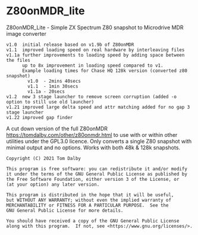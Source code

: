 # Z80onMDR_lite

Z80onMDR_Lite - Simple ZX Spectrum Z80 snapshot to Microdrive MDR image converter

    v1.0  initial release based on v1.9b of Z80onMDR
    v1.1  improved loading speed on real hardware by interleaving files
    v1.1a further improvements to loading speed by adding space between the files 
          up to 8x improvement in loading speed compared to v1.
          Example loading times for Chase HQ 128k version (converted z80 snapshot)
            v1.0  - 2mins 40secs
            v1.1  - 1min 30secs
            v1.1a - 20secs
    v1.2  new 3 stage launcher to remove screen corruption (added -o option to still use old launcher)
    v1.21 improved large delta speed and attr matching added for no gap 3 stage launcher
    v1.22 improved gap finder

A cut down version of the full Z80onMDR https://tomdalby.com/other/z80onmdr.html 
to use with or within other utilities under the GPL3.0 licence. Only converts
a single Z80 snapshot with minimal output and no options. Works with both 48k &
128k snapshots.

    Copyright (C) 2021 Tom Dalby
 
    This program is free software: you can redistribute it and/or modify
    it under the terms of the GNU General Public License as published by
    the Free Software Foundation, either version 3 of the License, or
    (at your option) any later version.

    This program is distributed in the hope that it will be useful,
    but WITHOUT ANY WARRANTY; without even the implied warranty of
    MERCHANTABILITY or FITNESS FOR A PARTICULAR PURPOSE.  See the
    GNU General Public License for more details.

    You should have received a copy of the GNU General Public License
    along with this program.  If not, see <https://www.gnu.org/licenses/>.

